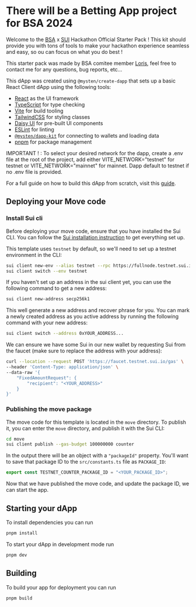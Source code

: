 # There will be a Betting App project for BSA 2024

Welcome to the [BSA](https://bsaepfl.ch/) x [SUI](https://sui.io/) Hackathon Official Starter Pack ! This kit should provide you with tons of tools to make your hackathon experience seamless and easy, so ou can focus on what you do best ! 

This starter pack was made by BSA comitee member [Loris](https://github.com/Loris-EPFL), feel free to contact me for any questions, bug reports, etc...

This dApp was created using `@mysten/create-dapp` that sets up a basic React
Client dApp using the following tools:

- [React](https://react.dev/) as the UI framework
- [TypeScript](https://www.typescriptlang.org/) for type checking
- [Vite](https://vitejs.dev/) for build tooling
- [TailwindCSS](https://tailwindcss.com/) for styling classes
- [Daisy UI](https://daisyui.com/) for pre-built UI components
- [ESLint](https://eslint.org/) for linting
- [`@mysten/dapp-kit`](https://sdk.mystenlabs.com/dapp-kit) for connecting to
  wallets and loading data
- [pnpm](https://pnpm.io/) for package management

IMPORTANT ! : To select your desired network for the dapp, create a .env file at the root of the project, add either VITE_NETWORK="testnet" for testnet or VITE_NETWORK="mainnet" for mainnet. Dapp default to testnet if no .env file is provided.

For a full guide on how to build this dApp from scratch, visit this
[guide](http://docs.sui.io/guides/developer/app-examples/e2e-counter#frontend).

## Deploying your Move code

### Install Sui cli

Before deploying your move code, ensure that you have installed the Sui CLI. You
can follow the [Sui installation instruction](https://docs.sui.io/build/install)
to get everything set up.

This template uses `testnet` by default, so we'll need to set up a testnet
environment in the CLI:

```bash
sui client new-env --alias testnet --rpc https://fullnode.testnet.sui.io:443
sui client switch --env testnet
```

If you haven't set up an address in the sui client yet, you can use the
following command to get a new address:

```bash
sui client new-address secp256k1
```

This well generate a new address and recover phrase for you. You can mark a
newly created address as you active address by running the following command
with your new address:

```bash
sui client switch --address 0xYOUR_ADDRESS...
```

We can ensure we have some Sui in our new wallet by requesting Sui from the
faucet (make sure to replace the address with your address):

```bash
curl --location --request POST 'https://faucet.testnet.sui.io/gas' \
--header 'Content-Type: application/json' \
--data-raw '{
    "FixedAmountRequest": {
        "recipient": "<YOUR_ADDRESS>"
    }
}'
```

### Publishing the move package

The move code for this template is located in the `move` directory. To publish
it, you can enter the `move` directory, and publish it with the Sui CLI:

```bash
cd move
sui client publish --gas-budget 100000000 counter
```

In the output there will be an object with a `"packageId"` property. You'll want
to save that package ID to the `src/constants.ts` file as `PACKAGE_ID`:

```ts
export const TESTNET_COUNTER_PACKAGE_ID = "<YOUR_PACKAGE_ID>";
```

Now that we have published the move code, and update the package ID, we can
start the app.

## Starting your dApp

To install dependencies you can run

```bash
pnpm install
```

To start your dApp in development mode run

```bash
pnpm dev
```

## Building

To build your app for deployment you can run

```bash
pnpm build
```
